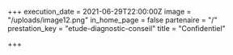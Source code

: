 +++
execution_date = 2021-06-29T22:00:00Z
image = "/uploads/image12.png"
in_home_page = false
partenaire = "/"
prestation_key = "etude-diagnostic-conseil"
title = "Confidentiel"

+++
